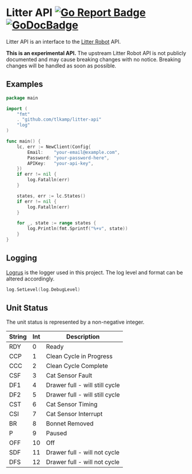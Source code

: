 # Litter API  [![Go Report Badge]][Go Report] [![GoDocBadge]][GoDocLink]

Litter API is an interface to the [Litter Robot](https://www.litter-robot.com/) API.

**This is an experimental API.** The upstream Litter Robot API is not publicly documented and may cause breaking
changes with no notice. Breaking changes will be handled as soon as possible.

## Examples

```go
package main

import (
	"fmt"
	. "github.com/tlkamp/litter-api"
	"log"
)

func main() {
	lc, err := NewClient(Config{
		Email:    "your-email@example.com",
		Password: "your-password-here",
		APIKey:   "your-api-key",
	})
	if err != nil {
		log.Fatalln(err)
	}

	states, err := lc.States()
	if err != nil {
		log.Fatalln(err)
	}

	for _, state := range states {
		log.Println(fmt.Sprintf("%+v", state))
	}
}
```

## Logging
[Logrus] is the logger used in this project. The log level and format can be altered
accordingly.

```go
log.SetLevel(log.DebugLevel)
```

## Unit Status
The unit status is represented by a non-negative integer.

| **String** | **Int** | **Description**                      |
|------------|---------|--------------------------------------|
| RDY        | 0       | Ready                                |
| CCP        | 1       | Clean Cycle in Progress              |
| CCC        | 2       | Clean Cycle Complete                 |
| CSF        | 3       | Cat Sensor Fault                     |
| DF1        | 4       | Drawer full - will still cycle       |
| DF2        | 5       | Drawer full - will still cycle       |
| CST        | 6       | Cat Sensor Timing                    |
| CSI        | 7       | Cat Sensor Interrupt                 |
| BR         | 8       | Bonnet Removed                       |
| P          | 9       | Paused                               |
| OFF        | 10      | Off                                  |
| SDF        | 11      | Drawer full - will not cycle         |
| DFS        | 12      | Drawer full - will not cycle         |

[Logrus]: https://github.com/sirupsen/logrus
[Go Report Badge]: https://goreportcard.com/badge/github.com/tlkamp/litter-api
[Go Report]: https://goreportcard.com/report/github.com/tlkamp/litter-api
[GoDocBadge]: https://godoc.org/github.com/tlkamp/litter-api?status.svg
[GoDocLink]: https://godoc.org/github.com/tlkamp/litter-api
